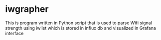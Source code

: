# iwgrapher
This is program written in Python script that is used to parse Wifi signal strength using iwlist which is stored in influx db and visualized in Grafana interface
